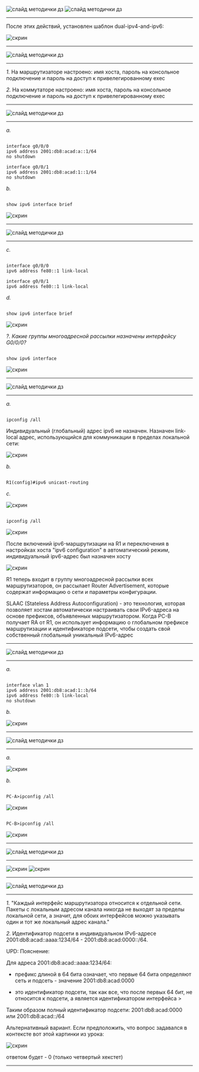 ![слайд методички дз](images/task/01.png)
![слайд методички дз](images/task/02.png)

---

После этих действий, установлен шаблон dual-ipv4-and-ipv6:

![скрин](images/reports/1.png)

---

![слайд методички дз](images/task/03.png)

---

*1.* На маршрутизаторе настроено: имя хоста, пароль на консольное подключение и пароль на доступ к привелегированному exec

*2.* На коммутаторе настроено: имя хоста, пароль на консольное подключение и пароль на доступ к привелегированному exec

---

![слайд методички дз](images/task/04.png)

---

*a.*

```

interface g0/0/0
ipv6 address 2001:db8:acad:a::1/64
no shutdown

interface g0/0/1
ipv6 address 2001:db8:acad:1::1/64
no shutdown

```

*b.* 

```

show ipv6 interface brief

```

![скрин](images/reports/2.png)

---

![слайд методички дз](images/task/05.png)

---

*c.*

```

interface g0/0/0
ipv6 address fe80::1 link-local

interface g0/0/1
ipv6 address fe80::1 link-local

```

*d.* 

```

show ipv6 interface brief

```

![скрин](images/reports/3.png)

*?. Какие группы многоадресной рассылки назначены интерфейсу G0/0/0?* 

```

show ipv6 interface

```

![скрин](images/reports/4.png)

---

![слайд методички дз](images/task/06.png)

---

*a.*

```

ipconfig /all

```

Индивидуальный (глобальный) адрес ipv6 не назначен. Назначен link-local адрес, использующийся для коммуникации в пределах локальной сети:

![скрин](images/reports/5.png)

*b.* 

```

R1(config)#ipv6 unicast-routing

```

*c.*

![скрин](images/reports/6.png)

```

ipconfig /all

```

![скрин](images/reports/7.png)

После включений ipv6-маршрутизации на R1 и переключения в настройках хоста "ipv6 configuration" в автоматический режим, индивидуальный ipv6-адрес был назначен хосту

![скрин](images/reports/8.png)

R1 теперь входит в группу многоадресной рассылки всех маршрутизаторов, он рассылает Router Advertisement, которые содержат информацию о сети и параметры конфигурации.

SLAAC (Stateless Address Autoconfiguration) - это технология, которая позволяет хостам  автоматически настраивать свои IPv6-адреса на основе префиксов, объявленных маршрутизатором. Когда PC-B получает RA от R1, он использует информацию о глобальном префиксе маршрутизации и идентификаторе подсети, чтобы создать свой собственный глобальный уникальный IPv6-адрес

---

![слайд методички дз](images/task/07.png)

---

*a.*

```

interface vlan 1
ipv6 address 2001:db8:acad:1::b/64
ipv6 address fe80::b link-local
no shutdown

```

*b.*

![скрин](images/reports/9.png)

---

![слайд методички дз](images/task/08.png)

---

*a.*

![скрин](images/reports/10.png)

*b.*

```

PC-A>ipconfig /all

```

![скрин](images/reports/11.png)

```

PC-B>ipconfig /all

```

![скрин](images/reports/12.png)

---

![слайд методички дз](images/task/09.png)

---

![скрин](images/reports/13.png)
![скрин](images/reports/14.png)

---

![слайд методички дз](images/task/10.png)

---

*1.* "Каждый интерфейс маршрутизатора относится к отдельной сети. Пакеты с локальным адресом канала никогда не выходят за пределы локальной сети, а значит, для обоих интерфейсов можно указывать один и тот же локальный адрес канала."

*2.* Идентификатор подсети в индивидуальном IPv6-адресе 2001:db8:acad::aaaa:1234/64 - 2001:db8:acad:0000::/64.

UPD: Пояснение:

Для адреса 2001:db8:acad::aaaa:1234/64:

- префикс длиной в 64 бита означает, что первые 64 бита определяют сеть и подсеть - значение 2001:db8:acad:0000

- это идентификатор подсети, так как все, что после первых 64 бит, не относится к подсети, а является идентификатором интерфейса >

Таким образом полный идентификатор подсети: 2001:db8:acad:0000 или 2001:db8:acad::/64

Альтернативный вариант. Если предположить, что вопрос задавался в контексте вот этой картинки из урока:

![скрин](images/reports/15.png)

ответом будет - 0 (только четвертый хекстет)

---

